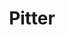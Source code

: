---
title: "Pitter"
url: /ciudad-autonoma-de-buenos-aires/pitter/
shop: reparación de automóviles
---